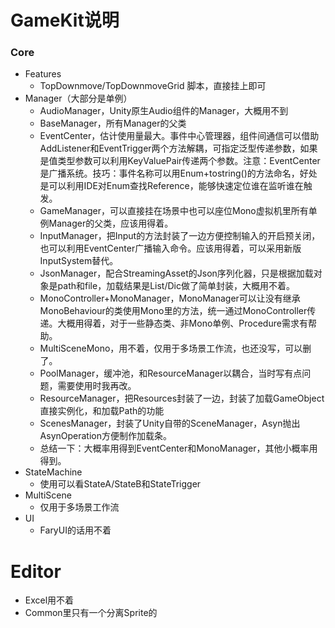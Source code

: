 # GameKit说明

### Core

- Features
  - TopDownmove/TopDownmoveGrid 脚本，直接挂上即可
- Manager（大部分是单例）
  - AudioManager，Unity原生Audio组件的Manager，大概用不到
  - BaseManager，所有Manager的父类
  - EventCenter，估计使用量最大。事件中心管理器，组件间通信可以借助AddListener和EventTrigger两个方法解耦，可指定泛型传递参数，如果是值类型参数可以利用KeyValuePair传递两个参数。注意：EventCenter是广播系统。技巧：事件名称可以用Enum+tostring()的方法命名，好处是可以利用IDE对Enum查找Reference，能够快速定位谁在监听谁在触发。
  - GameManager，可以直接挂在场景中也可以座位Mono虚拟机里所有单例Manager的父类，应该用得着。
  - InputManager，把Input的方法封装了一边方便控制输入的开启预关闭，也可以利用EventCenter广播输入命令。应该用得着，可以采用新版InputSystem替代。
  - JsonManager，配合StreamingAsset的Json序列化器，只是根据加载对象是path和file，加载结果是List/Dic做了简单封装，大概用不着。
  - MonoController+MonoManager，MonoManager可以让没有继承MonoBehaviour的类使用Mono里的方法，统一通过MonoController传递。大概用得着，对于一些静态类、非Mono单例、Procedure需求有帮助。
  - MultiSceneMono，用不着，仅用于多场景工作流，也还没写，可以删了。
  - PoolManager，缓冲池，和ResourceManager以耦合，当时写有点问题，需要使用时我再改。
  - ResourceManager，把Resources封装了一边，封装了加载GameObject直接实例化，和加载Path的功能
  - ScenesManager，封装了Unity自带的SceneManager，Asyn抛出AsynOperation方便制作加载条。
  - 总结一下：大概率用得到EventCenter和MonoManager，其他小概率用得到。
- StateMachine
  - 使用可以看StateA/StateB和StateTrigger
- MultiScene
  - 仅用于多场景工作流
- UI
  - FaryUI的话用不着

# Editor

- Excel用不着
- Common里只有一个分离Sprite的





